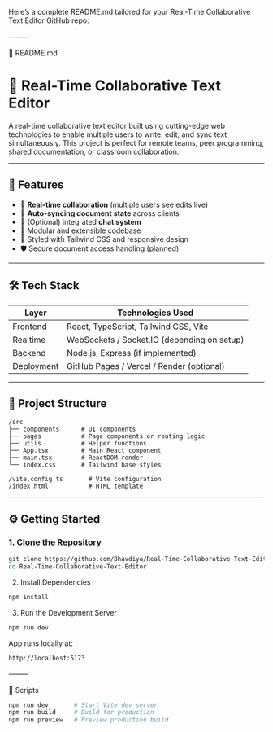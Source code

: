Here’s a complete README.md tailored for your Real-Time Collaborative Text Editor GitHub repo:

⸻

📄 README.md

# 📝 Real-Time Collaborative Text Editor

A real-time collaborative text editor built using cutting-edge web technologies to enable multiple users to write, edit, and sync text simultaneously. This project is perfect for remote teams, peer programming, shared documentation, or classroom collaboration.

---

## 🚀 Features

- 🧠 **Real-time collaboration** (multiple users see edits live)
- 🔄 **Auto-syncing document state** across clients
- 💬 (Optional) integrated **chat system**
- 🧩 Modular and extensible codebase
- 🎨 Styled with Tailwind CSS and responsive design
- 🛡️ Secure document access handling (planned)

---

## 🛠️ Tech Stack

| Layer      | Technologies Used                                      |
|------------|--------------------------------------------------------|
| Frontend   | React, TypeScript, Tailwind CSS, Vite                  |
| Realtime   | WebSockets / Socket.IO (depending on setup)            |
| Backend    | Node.js, Express (if implemented)                      |
| Deployment | GitHub Pages / Vercel / Render (optional)              |

---

## 📁 Project Structure
```
/src
├── components      # UI components
├── pages           # Page components or routing logic
├── utils           # Helper functions
├── App.tsx         # Main React component
├── main.tsx        # ReactDOM render
└── index.css       # Tailwind base styles

/vite.config.ts       # Vite configuration
/index.html           # HTML template
```
---

## ⚙️ Getting Started

### 1. Clone the Repository

```bash
git clone https://github.com/Bhavdiya/Real-Time-Collaborative-Text-Editor.git
cd Real-Time-Collaborative-Text-Editor
```
2. Install Dependencies

```bash
npm install
```
3. Run the Development Server
```bash
npm run dev
```
App runs locally at:
```
http://localhost:5173
```

⸻

🧪 Scripts
```bash
npm run dev       # Start Vite dev server
npm run build     # Build for production
npm run preview   # Preview production build
```
